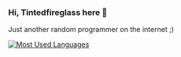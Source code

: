 ### Hi, Tintedfireglass here 👋

Just another random programmer on the internet ;)

[![Most Used Languages](https://github-readme-stats.vercel.app/api/top-langs/?username=tintedfireglass&layout=compact&langs_count=12&theme=dark&hide_border=true&hide_title=false)](https://github.com/Tintedfireglass)
